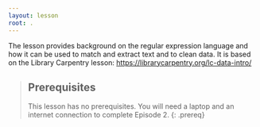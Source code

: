 ```yaml
---
layout: lesson
root: .
---
```

The lesson provides background on the regular expression language and how it can be used to match and extract text and to clean data.  It is based on the Library Carpentry lesson: https://librarycarpentry.org/lc-data-intro/


> ## Prerequisites
>
> This lesson has no prerequisites. You will need a laptop and an internet connection to complete Episode 2.
{: .prereq}

